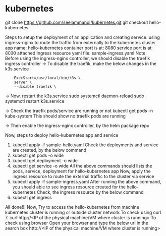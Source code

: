 # kubernetes
git clone https://github.com/seelammanoj/kubernetes.git
git checkout hello-kubernetes

Steps to setup the deployment of an application and creating service.
using ingress-nginx to route the traffic from externally to the kubernetes cluster
app name: hello-kubernetes
container port is at: 8080
service port is at: 8000
attached Ingress resource yaml file: sample-ingress.yaml
Note: Before using the ingress-nginx controller, we should disable the traefik ingress controller
-> To disable the traefik, make the below changes in the k3s.service

        ExecStart=/usr/local/bin/k3s \
        server \
        --disable traefik \

-> Now, restart the k3s.service
        sudo systemctl daemon-reload
        sudo systemctl restart k3s.service

-> Check the traefik pods/service are running or not
        kubectl get pods -n kube-system
This should show no traefik pods are running

-> Then enable the ingress-nginx controller, by the helm package repo

Now, steps to deploy hello-kubernetes app and service
1. kubectl apply -f sample-hello.yaml
Check the deployments and service are created, by the below command
2. kubectl get pods -o wide
3. kubectl get deployment -o wide
4. kubectl get service -o wide
All the above commands should lists the pods, service, deployment for hello-kubernetes app
Now, apply the ingress resource to route the external traffic to the cluster via service
5. kubectl apply -f sample-ingress.yaml
After running the above command, you should able to see ingress resource created for the hello-kubernetes
Check, the ingress resource by the below command
6. kubectl get ingress

All done!!!
Now, Try to access the hello-kubernetes from machine kubernetes cluster is running or outside cluster network
To check using curl
7. curl http://<IP of the physical machine/VM where cluster is running>
To check using browser
Open your browser and type the below url in the search box
http://<IP of the physical machine/VM where cluster is running>
